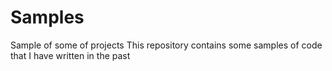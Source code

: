 # Samples
Sample of some of projects
This repository contains some samples of code that I have written in the past
